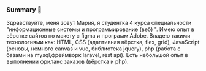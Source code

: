 ### Summary 👋

Здравствуйте, меня зовут Мария, я студентка 4 курса специальности "информационные системы и программирование (веб) ". Имею опыт в вёрстке сайтов по макету с figma и программ Adobe. Владею такими технологиями как: HTML, CSS (адаптивная вёрстка, flex, grid), JavaScript (основы, немного canvas и vue, библиотека jquery), php (работа с базами на mysql,фреймворк laravel, rest api). Есть небольшой опыт в выполнении фриланс заказов (вёрстка и php).
